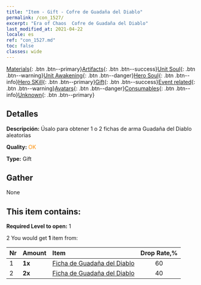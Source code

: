 ```yaml
---
title: "Item - Gift - Cofre de Guadaña del Diablo"
permalink: /con_1527/
excerpt: "Era of Chaos  Cofre de Guadaña del Diablo"
last_modified_at: 2021-04-22
locale: es
ref: "con_1527.md"
toc: false
classes: wide
---
```

 [Materials](/ItemsES/){: .btn .btn--primary}[Artifacts](/ItemsES/Artifacts/){: .btn .btn--success}[Unit Soul](/ItemsES/UnitSoul/){: .btn .btn--warning}[Unit Awakening](/ItemsES/UnitAwakening/){: .btn .btn--danger}[Hero Soul](/ItemsES/HeroSoul/){: .btn .btn--info}[Hero SKill](/ItemsES/HeroSkill/){: .btn .btn--primary}[Gift](/ItemsES/Gift/){: .btn .btn--success}[Event related](/ItemsES/Events/){: .btn .btn--warning}[Avatars](/ItemsES/Avatars/){: .btn .btn--danger}[Consumables](/ItemsES/Consumables/){: .btn .btn--info}[Unknown](/ItemsES/Unknown/){: .btn .btn--primary}

## Detalles
 **Descripción:** Úsalo para obtener 1 o 2 fichas de arma Guadaña del Diablo aleatorias

 **Quality:** <span style="color: #FF8C00">OK</span>

 **Type:** Gift

## Gather

  None

## This item contains:

 **Required Level to open:** 1

 2 You would get **1** item  from:

  | Nr | Amount |     Item    | Drop Rate,% |
  |:---|:-------|:------------|:---------:|
  | 1 |  **1x** | [Ficha de Guadaña del Diablo](/es/Items/con_984/) | 60 | 
  | 2 |  **2x** | [Ficha de Guadaña del Diablo](/es/Items/con_984/) | 40 | 
